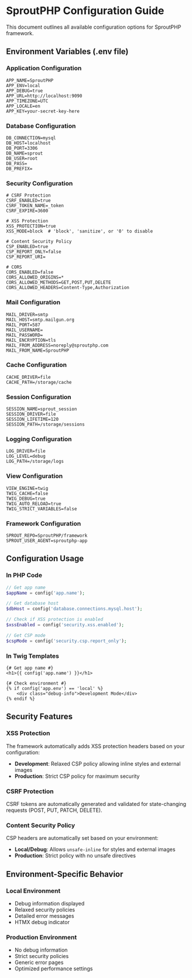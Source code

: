 # SproutPHP Configuration Guide

This document outlines all available configuration options for SproutPHP framework.

## Environment Variables (.env file)

### Application Configuration
```env
APP_NAME=SproutPHP
APP_ENV=local
APP_DEBUG=true
APP_URL=http://localhost:9090
APP_TIMEZONE=UTC
APP_LOCALE=en
APP_KEY=your-secret-key-here
```

### Database Configuration
```env
DB_CONNECTION=mysql
DB_HOST=localhost
DB_PORT=3306
DB_NAME=sprout
DB_USER=root
DB_PASS=
DB_PREFIX=
```

### Security Configuration
```env
# CSRF Protection
CSRF_ENABLED=true
CSRF_TOKEN_NAME=_token
CSRF_EXPIRE=3600

# XSS Protection
XSS_PROTECTION=true
XSS_MODE=block  # 'block', 'sanitize', or '0' to disable

# Content Security Policy
CSP_ENABLED=true
CSP_REPORT_ONLY=false
CSP_REPORT_URI=

# CORS
CORS_ENABLED=false
CORS_ALLOWED_ORIGINS=*
CORS_ALLOWED_METHODS=GET,POST,PUT,DELETE
CORS_ALLOWED_HEADERS=Content-Type,Authorization
```

### Mail Configuration
```env
MAIL_DRIVER=smtp
MAIL_HOST=smtp.mailgun.org
MAIL_PORT=587
MAIL_USERNAME=
MAIL_PASSWORD=
MAIL_ENCRYPTION=tls
MAIL_FROM_ADDRESS=noreply@sproutphp.com
MAIL_FROM_NAME=SproutPHP
```

### Cache Configuration
```env
CACHE_DRIVER=file
CACHE_PATH=/storage/cache
```

### Session Configuration
```env
SESSION_NAME=sprout_session
SESSION_DRIVER=file
SESSION_LIFETIME=120
SESSION_PATH=/storage/sessions
```

### Logging Configuration
```env
LOG_DRIVER=file
LOG_LEVEL=debug
LOG_PATH=/storage/logs
```

### View Configuration
```env
VIEW_ENGINE=twig
TWIG_CACHE=false
TWIG_DEBUG=true
TWIG_AUTO_RELOAD=true
TWIG_STRICT_VARIABLES=false
```

### Framework Configuration
```env
SPROUT_REPO=SproutPHP/framework
SPROUT_USER_AGENT=sproutphp-app
```

## Configuration Usage

### In PHP Code
```php
// Get app name
$appName = config('app.name');

// Get database host
$dbHost = config('database.connections.mysql.host');

// Check if XSS protection is enabled
$xssEnabled = config('security.xss.enabled');

// Get CSP mode
$cspMode = config('security.csp.report_only');
```

### In Twig Templates
```twig
{# Get app name #}
<h1>{{ config('app.name') }}</h1>

{# Check environment #}
{% if config('app.env') == 'local' %}
    <div class="debug-info">Development Mode</div>
{% endif %}
```

## Security Features

### XSS Protection
The framework automatically adds XSS protection headers based on your configuration:

- **Development**: Relaxed CSP policy allowing inline styles and external images
- **Production**: Strict CSP policy for maximum security

### CSRF Protection
CSRF tokens are automatically generated and validated for state-changing requests (POST, PUT, PATCH, DELETE).

### Content Security Policy
CSP headers are automatically set based on your environment:
- **Local/Debug**: Allows `unsafe-inline` for styles and external images
- **Production**: Strict policy with no unsafe directives

## Environment-Specific Behavior

### Local Environment
- Debug information displayed
- Relaxed security policies
- Detailed error messages
- HTMX debug indicator

### Production Environment
- No debug information
- Strict security policies
- Generic error pages
- Optimized performance settings 